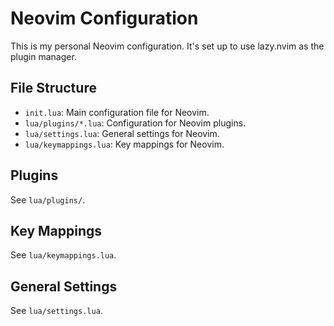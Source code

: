 # Neovim Configuration

This is my personal Neovim configuration. It's set up to use lazy.nvim as the plugin manager.

## File Structure

- `init.lua`: Main configuration file for Neovim.
- `lua/plugins/*.lua`: Configuration for Neovim plugins.
- `lua/settings.lua`: General settings for Neovim.
- `lua/keymappings.lua`: Key mappings for Neovim.

## Plugins

See `lua/plugins/`.

## Key Mappings

See `lua/keymappings.lua`.

## General Settings

See `lua/settings.lua`.
